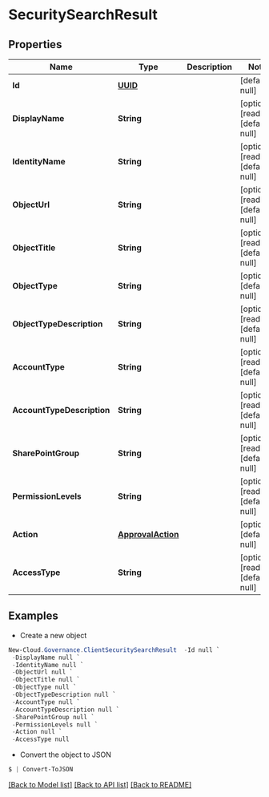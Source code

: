 # SecuritySearchResult
## Properties

Name | Type | Description | Notes
------------ | ------------- | ------------- | -------------
**Id** | [**UUID**](UUID.md) |  | [default to null]
**DisplayName** | **String** |  | [optional] [readonly] [default to null]
**IdentityName** | **String** |  | [optional] [readonly] [default to null]
**ObjectUrl** | **String** |  | [optional] [readonly] [default to null]
**ObjectTitle** | **String** |  | [optional] [readonly] [default to null]
**ObjectType** | **String** |  | [optional] [default to null]
**ObjectTypeDescription** | **String** |  | [optional] [readonly] [default to null]
**AccountType** | **String** |  | [optional] [readonly] [default to null]
**AccountTypeDescription** | **String** |  | [optional] [readonly] [default to null]
**SharePointGroup** | **String** |  | [optional] [readonly] [default to null]
**PermissionLevels** | **String** |  | [optional] [readonly] [default to null]
**Action** | [**ApprovalAction**](ApprovalAction.md) |  | [optional] [default to null]
**AccessType** | **String** |  | [optional] [readonly] [default to null]

## Examples

- Create a new object
```powershell
New-Cloud.Governance.ClientSecuritySearchResult  -Id null `
 -DisplayName null `
 -IdentityName null `
 -ObjectUrl null `
 -ObjectTitle null `
 -ObjectType null `
 -ObjectTypeDescription null `
 -AccountType null `
 -AccountTypeDescription null `
 -SharePointGroup null `
 -PermissionLevels null `
 -Action null `
 -AccessType null
```

- Convert the object to JSON
```powershell
$ | Convert-ToJSON
```


[[Back to Model list]](../README.md#documentation-for-models) [[Back to API list]](../README.md#documentation-for-api-endpoints) [[Back to README]](../README.md)

